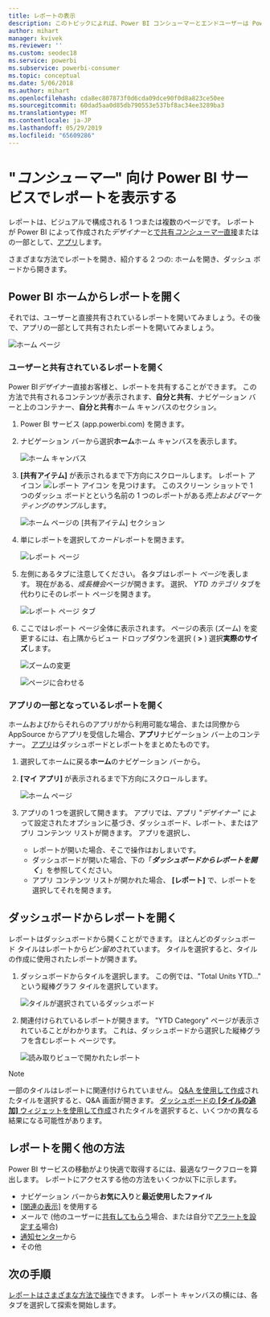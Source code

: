 ```yaml
---
title: レポートの表示
description: このトピックによれば、Power BI コンシューマーとエンドユーザーは Power BI レポートを開いて確認する必要がありました。
author: mihart
manager: kvivek
ms.reviewer: ''
ms.custom: seodec18
ms.service: powerbi
ms.subservice: powerbi-consumer
ms.topic: conceptual
ms.date: 5/06/2018
ms.author: mihart
ms.openlocfilehash: cda8ec807873f0d6cda09dce90f0d8a823ce50ee
ms.sourcegitcommit: 60dad5aa0d85db790553e537bf8ac34ee3289ba3
ms.translationtype: MT
ms.contentlocale: ja-JP
ms.lasthandoff: 05/29/2019
ms.locfileid: "65609286"
---
```

# <a name="view-a-report-in-power-bi-service-for-consumers"></a>"*コンシューマー*" 向け Power BI サービスでレポートを表示する
レポートは、ビジュアルで構成される 1 つまたは複数のページです。 レポートが Power BI によって作成された*デザイナー*と[で共有*コンシューマー*直接](end-user-shared-with-me.md)またはの一部として、[アプリ](end-user-apps.md)します。 

さまざまな方法でレポートを開き、紹介する 2 つの: ホームを開き、ダッシュ ボードから開きます。 

<!-- add art-->


## <a name="open-a-report-from-power-bi-home"></a>Power BI ホームからレポートを開く
それでは、ユーザーと直接共有されているレポートを開いてみましょう。その後で、アプリの一部として共有されたレポートを開いてみましょう。

   ![ホーム ページ](./media/end-user-report-open/power-bi-home.png)

### <a name="open-a-report-that-has-been-shared-with-you"></a>ユーザーと共有されているレポートを開く
Power BI*デザイナー*直接お客様と、レポートを共有することができます。 この方法で共有されるコンテンツが表示されます、**自分と共有**、ナビゲーション バーと上のコンテナー、**自分と共有**ホーム キャンバスのセクション。

1. Power BI サービス (app.powerbi.com) を開きます。

2. ナビゲーション バーから選択**ホーム**ホーム キャンバスを表示します。  

   ![ホーム キャンバス](./media/end-user-report-open/power-bi-select-home-new.png)
   
3. **[共有アイテム]** が表示されるまで下方向にスクロールします。 レポート アイコン ![レポート アイコン](./media/end-user-report-open/power-bi-report-icon.png) を見つけます。 このスクリーン ショットで 1 つのダッシュ ボードとという名前の 1 つのレポートがある*売上およびマーケティングのサンプル*します。 
   
   ![ホーム ページの [共有アイテム] セクション](./media/end-user-report-open/power-bi-shared-new.png)

4. 単にレポートを選択して*カード*レポートを開きます。

   ![レポート ページ](./media/end-user-report-open/power-bi-filter-pane.png)

5. 左側にあるタブに注意してください。  各タブはレポート *ページ*を表します。 現在がある、*成長機会*ページが開きます。 選択、 *YTD カテゴリ* タブを代わりにそのレポート ページを開きます。 

   ![レポート ページ タブ](./media/end-user-report-open/power-bi-tab-new.png)

6. ここではレポート ページ全体に表示されます。 ページの表示 (ズーム) を変更するには、右上隅からビュー ドロップダウンを選択 ( **>** ) 選択**実際のサイズ**します。

   ![ズームの変更](./media/end-user-report-open/power-bi-fit-new.png)

   ![ページに合わせる](./media/end-user-report-open/power-bi-actual-size.png)

### <a name="open-a-report-that-is-part-of-an-app"></a>アプリの一部となっているレポートを開く
ホームおよびからそれらのアプリがから利用可能な場合、または同僚から AppSource からアプリを受信した場合、**アプリ**ナビゲーション バー上のコンテナー。 [アプリ](end-user-apps.md)はダッシュボードとレポートをまとめたものです。

1. 選択してホームに戻る**ホーム**のナビゲーション バーから。

7. **[マイ アプリ]** が表示されるまで下方向にスクロールします。

   ![ホーム ページ](./media/end-user-report-open/power-bi-my-apps.png)

8. アプリの 1 つを選択して開きます。 アプリでは、アプリ "*デザイナー*" によって設定されたオプションに基づき、ダッシュボード、レポート、またはアプリ コンテンツ リストが開きます。 アプリを選択し、
    - レポートが開いた場合、そこで操作はおしまいです。
    - ダッシュボードが開いた場合、下の「***ダッシュボードからレポートを開く***」を参照してください。
    - アプリ コンテンツ リストが開かれた場合、 **[レポート]** で、レポートを選択してそれを開きます。


## <a name="open-a-report-from-a-dashboard"></a>ダッシュボードからレポートを開く
レポートはダッシュボードから開くことができます。 ほとんどのダッシュボード タイルはレポートから*ピン留め*されています。 タイルを選択すると、タイルの作成に使用されたレポートが開きます。 

1. ダッシュボードからタイルを選択します。 この例では、"Total Units YTD..." という縦棒グラフ タイルを選択しています。

    ![タイルが選択されているダッシュボード](./media/end-user-report-open/power-bi-dashboard-new.png)

2.  関連付けられているレポートが開きます。 "YTD Category" ページが表示されていることがわかります。 これは、ダッシュボードから選択した縦棒グラフを含むレポート ページです。

    ![読み取りビューで開かれたレポート](./media/end-user-report-open/power-bi-report-newer.png)

> [!NOTE]
> 一部のタイルはレポートに関連付けられていません。 [Q&A を使用して作成](end-user-q-and-a.md)されたタイルを選択すると、Q&A 画面が開きます。 [ダッシュボードの **[タイルの追加]** ウィジェットを使用して作成](../service-dashboard-add-widget.md)されたタイルを選択すると、いくつかの異なる結果になる可能性があります。  


##  <a name="still-more-ways-to-open-a-report"></a>レポートを開く他の方法
Power BI サービスの移動がより快適で取得するには、最適なワークフローを算出します。 レポートにアクセスする他の方法をいくつか以下に示します。
- ナビゲーション バーから**お気に入り**と**最近使用したファイル**    
- [[関連の表示]](end-user-related.md) を使用する    
- メールで (他のユーザーに[共有してもらう](../service-share-reports.md)場合、または自分で[アラートを設定する](end-user-alerts.md)場合)    
- [通知センター](end-user-notification-center.md)から    
- その他

## <a name="next-steps"></a>次の手順
[レポートはさまざまな方法で操作](end-user-reading-view.md)できます。  レポート キャンバスの横には、各タブを選択して探索を開始します。


